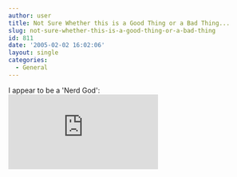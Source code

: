 ```yaml
---
author: user
title: Not Sure Whether this is a Good Thing or a Bad Thing...
slug: not-sure-whether-this-is-a-good-thing-or-a-bad-thing
id: 811
date: '2005-02-02 16:02:06'
layout: single
categories:
  - General
---
```


I appear to be a 'Nerd God':  
[![I am nerdier than 97% of all people. Are you nerdier? Click here to find out!](http://www.wxplotter.com/images/ft/nq.php?val=8792)](http://www.wxplotter.com/ft_nq.php?im)
